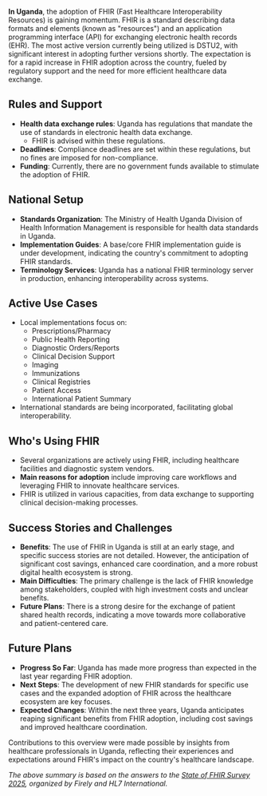 **In Uganda**, the adoption of FHIR (Fast Healthcare Interoperability Resources) is gaining momentum. FHIR is a standard describing data formats and elements (known as "resources") and an application programming interface (API) for exchanging electronic health records (EHR). The most active version currently being utilized is DSTU2, with significant interest in adopting further versions shortly. The expectation is for a rapid increase in FHIR adoption across the country, fueled by regulatory support and the need for more efficient healthcare data exchange.

## Rules and Support
- **Health data exchange rules**: Uganda has regulations that mandate the use of standards in electronic health data exchange.
  - FHIR is advised within these regulations.
- **Deadlines**: Compliance deadlines are set within these regulations, but no fines are imposed for non-compliance.
- **Funding**: Currently, there are no government funds available to stimulate the adoption of FHIR.

## National Setup
- **Standards Organization**: The Ministry of Health Uganda Division of Health Information Management is responsible for health data standards in Uganda.
- **Implementation Guides**: A base/core FHIR implementation guide is under development, indicating the country's commitment to adopting FHIR standards.
- **Terminology Services**: Uganda has a national FHIR terminology server in production, enhancing interoperability across systems.

## Active Use Cases
- Local implementations focus on:
  - Prescriptions/Pharmacy
  - Public Health Reporting
  - Diagnostic Orders/Reports
  - Clinical Decision Support
  - Imaging
  - Immunizations
  - Clinical Registries
  - Patient Access
  - International Patient Summary
- International standards are being incorporated, facilitating global interoperability.

## Who's Using FHIR
- Several organizations are actively using FHIR, including healthcare facilities and diagnostic system vendors.
- **Main reasons for adoption** include improving care workflows and leveraging FHIR to innovate healthcare services.
- FHIR is utilized in various capacities, from data exchange to supporting clinical decision-making processes.

## Success Stories and Challenges
- **Benefits**: The use of FHIR in Uganda is still at an early stage, and specific success stories are not detailed. However, the anticipation of significant cost savings, enhanced care coordination, and a more robust digital health ecosystem is strong.
- **Main Difficulties**: The primary challenge is the lack of FHIR knowledge among stakeholders, coupled with high investment costs and unclear benefits.
- **Future Plans**: There is a strong desire for the exchange of patient shared health records, indicating a move towards more collaborative and patient-centered care.

## Future Plans
- **Progress So Far**: Uganda has made more progress than expected in the last year regarding FHIR adoption.
- **Next Steps**: The development of new FHIR standards for specific use cases and the expanded adoption of FHIR across the healthcare ecosystem are key focuses.
- **Expected Changes**: Within the next three years, Uganda anticipates reaping significant benefits from FHIR adoption, including cost savings and improved healthcare coordination.

Contributions to this overview were made possible by insights from healthcare professionals in Uganda, reflecting their experiences and expectations around FHIR's impact on the country's healthcare landscape.

*The above summary is based on the answers to the [State of FHIR Survey 2025](https://fire.ly/blog/the-state-of-fhir-in-2025/), organized by Firely and HL7 International.*